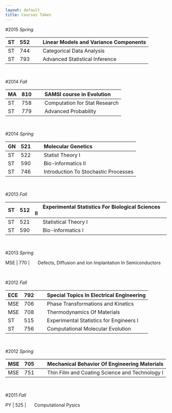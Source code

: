 ```yaml
---
layout: default
title: Courses Taken
---
```


#2015 *Spring*

ST | 552 | <code>&nbsp;&nbsp;&nbsp;</code>Linear Models and Variance Components
:------------- | :------------- |:-------------
ST | 744 | <code>&nbsp;&nbsp;&nbsp;</code>Categorical Data Analysis
ST | 793 | <code>&nbsp;&nbsp;&nbsp;</code>Advanced Statistical Inference

<br>

#2014 *Fall*

MA | 810 | <code>&nbsp;&nbsp;&nbsp;</code>SAMSI course in Evolution
:------------- | :------------- |:-------------
ST | 758 | <code>&nbsp;&nbsp;&nbsp;</code>Computation for Stat Research
ST | 779 | <code>&nbsp;&nbsp;&nbsp;</code>Advanced Probability

<br>

#2014 *Spring*

GN | 521 | <code>&nbsp;&nbsp;&nbsp;</code>Molecular Genetics
:------------- | :------------- |:-------------
ST | 522 | <code>&nbsp;&nbsp;&nbsp;</code>Statist Theory I
ST | 590 | <code>&nbsp;&nbsp;&nbsp;</code>Bio-informatics II
ST | 746 | <code>&nbsp;&nbsp;&nbsp;</code>Introduction To Stochastic Processes

<br>

#2013 *Fall*

ST | 512 | <code>&nbsp;&nbsp;&nbsp;</code>Experimental Statistics For Biological Sciences II
:------------- | :------------- |:-------------
ST | 521 | <code>&nbsp;&nbsp;&nbsp;</code>Statistical Theory I
ST | 590 | <code>&nbsp;&nbsp;&nbsp;</code>Bio-informatics I

<br>

#2013 *Spring*

MSE | 770 | <code>&nbsp;&nbsp;&nbsp;</code>Defects, Diffusion and Ion Implantation In Semiconductors

<br>

#2012 *Fall*

ECE | 792 | <code>&nbsp;&nbsp;&nbsp;</code>Special Topics In Electrical Engineering
:------------- | :------------- |:-------------
MSE | 706 | <code>&nbsp;&nbsp;&nbsp;</code>Phase Transformations and Kinetics
MSE | 708 | <code>&nbsp;&nbsp;&nbsp;</code>Thermodynamics Of Materials
ST  | 515 | <code>&nbsp;&nbsp;&nbsp;</code>Experimental Statistics for Engineers I
ST  | 756 | <code>&nbsp;&nbsp;&nbsp;</code>Computational Molecular Evolution

<br>

#2012 *Spring*

MSE | 705 | <code>&nbsp;&nbsp;&nbsp;</code>Mechanical Behavior Of Engineering Materials
:------------- | :------------- |:-------------
MSE | 751 | <code>&nbsp;&nbsp;&nbsp;</code>Thin Film and Coating Science and Technology I

<br>

#2011 *Fall*

PY  | 525 | <code>&nbsp;&nbsp;&nbsp;</code>Computational Pysics


